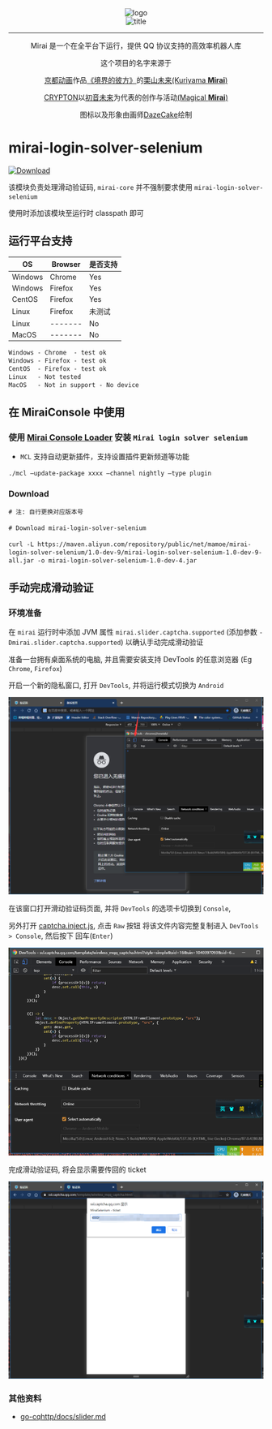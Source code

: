 <div align="center">
   <img width="160" src="http://img.mamoe.net/2020/02/16/a759783b42f72.png" alt="logo"></br>


   <img width="95" src="http://img.mamoe.net/2020/02/16/c4aece361224d.png" alt="title">

----
Mirai 是一个在全平台下运行，提供 QQ 协议支持的高效率机器人库

这个项目的名字来源于
<p><a href = "http://www.kyotoanimation.co.jp/">京都动画</a>作品<a href = "https://zh.moegirl.org/zh-hans/%E5%A2%83%E7%95%8C%E7%9A%84%E5%BD%BC%E6%96%B9">《境界的彼方》</a>的<a href = "https://zh.moegirl.org/zh-hans/%E6%A0%97%E5%B1%B1%E6%9C%AA%E6%9D%A5">栗山未来(Kuriyama <b>Mirai</b>)</a></p>
<p><a href = "https://www.crypton.co.jp/">CRYPTON</a>以<a href = "https://www.crypton.co.jp/miku_eng">初音未来</a>为代表的创作与活动<a href = "https://magicalmirai.com/2019/index_en.html">(Magical <b>Mirai</b>)</a></p>
图标以及形象由画师<a href = "">DazeCake</a>绘制
</div>

# mirai-login-solver-selenium

[ ![Download](https://api.bintray.com/packages/karlatemp/mirai/mirai-login-solver-selenium/images/download.svg) ](https://bintray.com/karlatemp/mirai/mirai-login-solver-selenium/_latestVersion)

该模块负责处理滑动验证码, `mirai-core` 并不强制要求使用 `mirai-login-solver-selenium`

使用时添加该模块至运行时 classpath 即可

## 运行平台支持

| OS      | Browser | 是否支持 |
| ------- | -----   | -----  |
| Windows | Chrome  | Yes    |
| Windows | Firefox | Yes    |
| CentOS  | Firefox | Yes    |
| Linux   | Firefox | 未测试  |
| Linux   | ------- | No     |
| MacOS   | ------- | No     |

```text
Windows - Chrome  - test ok
Windows - Firefox - test ok
CentOS  - Firefox - test ok
Linux   - Not tested
MacOS   - Not in support - No device
```

## 在 MiraiConsole 中使用

### 使用 [Mirai Console Loader](https://github.com/iTXTech/mirai-console-loader) 安装 `Mirai login solver selenium`

* `MCL` 支持自动更新插件，支持设置插件更新频道等功能

`./mcl —update-package xxxx —channel nightly —type plugin`

### Download

```shell script
# 注: 自行更换对应版本号

# Download mirai-login-solver-selenium

curl -L https://maven.aliyun.com/repository/public/net/mamoe/mirai-login-solver-selenium/1.0-dev-9/mirai-login-solver-selenium-1.0-dev-9-all.jar -o mirai-login-solver-selenium-1.0-dev-4.jar

```

## 手动完成滑动验证

### 环境准备

在 `mirai` 运行时中添加 JVM 属性 `mirai.slider.captcha.supported` (添加参数 `-Dmirai.slider.captcha.supported`)
以确认手动完成滑动验证

准备一台拥有桌面系统的电脑, 并且需要安装支持 DevTools 的任意浏览器 (Eg `Chrome`, `Firefox`)

开启一个新的隐私窗口, 打开 `DevTools`, 并将运行模式切换为 `Android`

![](images/img1.png)

在该窗口打开滑动验证码页面, 并将 `DevTools` 的选项卡切换到 `Console`,

另外打开 [captcha.inject.js](src/main/resources/mirai-selenium/captcha.inject.js), 点击 `Raw` 按钮
将该文件内容完整复制进入 `DevTools > Console`, 然后按下 回车(`Enter`)

![](images/img2.png)

完成滑动验证码, 将会显示需要传回的 ticket

![](images/img3.png)

### 其他资料

- [go-cqhttp/docs/slider.md](https://github.com/Mrs4s/go-cqhttp/blob/master/docs/slider.md)
